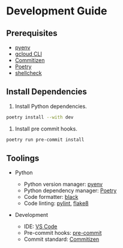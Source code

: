 # Development Guide

## Prerequisites

- [pyenv](https://github.com/pyenv/pyenv#installation)
- [gcloud CLI](https://cloud.google.com/sdk/docs/install)
- [Commitizen](https://commitizen-tools.github.io/commitizen/#installation)
- [Poetry](https://python-poetry.org/docs/#installation)
- [shellcheck](https://www.shellcheck.net/)

## Install Dependencies

1. Install Python dependencies.

  ```bash
  poetry install --with dev
  ```

1. Install pre commit hooks.

  ```bash
  poetry run pre-commit install
  ```

## Toolings

- Python
  - Python version manager: [pyenv](https://github.com/pyenv/pyenv#installation)
  - Python dependency manager: [Poetry](https://python-poetry.org/docs/#installation)
  - Code formatter: [black](https://github.com/psf/black)
  - Code linting: [pylint](https://github.com/PyCQA/pylint), [flake8](https://github.com/PyCQA/flake8)

- Development
  - IDE: [VS Code](https://code.visualstudio.com/)
  - Pre-commit hooks: [pre-commit](https://pre-commit.com/)
  - Commit standard: [Commitizen](https://commitizen-tools.github.io/commitizen/#installation)

